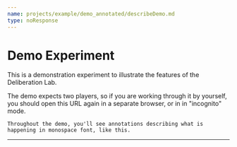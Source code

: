 ```yaml
---
name: projects/example/demo_annotated/describeDemo.md
type: noResponse
---
```


# Demo Experiment

This is a demonstration experiment to illustrate the features of the Deliberation Lab.

The demo expects two players, so if you are working through it by yourself, you should open this URL again in a separate browser, or in in "incognito" mode.

`Throughout the demo, you'll see annotations describing what is happening in monospace font, like this.`

---
